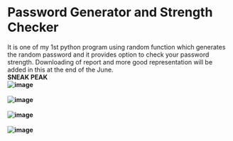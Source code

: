 # Password Generator and Strength Checker
It is one of my 1st python program using random function which generates the random password and it provides option to check your password strength. Downloading of report and more good representation will be added in this at the end of the June.
<br>
<B> SNEAK PEAK <b>
<br>
![image](https://github.com/Abhishek182005/PasswordGeneratorandChecker/assets/164459641/b8c5b59a-e5a3-4efa-b791-792e759dba30)
<br>
<br>
![image](https://github.com/Abhishek182005/PasswordGeneratorandChecker/assets/164459641/3458a9d7-365e-4b9e-bf3b-bcca45f95a3d)
<br>
<br>
![image](https://github.com/Abhishek182005/PasswordGeneratorandChecker/assets/164459641/fd8ca49f-d384-4c12-a656-55e8d6e27644)
<br>
<br>
![image](https://github.com/Abhishek182005/PasswordGeneratorandChecker/assets/164459641/ea3f1e7e-cfff-47a7-9acb-e11840923cb9)


